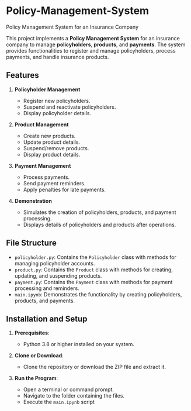 # Policy-Management-System
Policy Management System for an Insurance Company

This project implements a **Policy Management System** for an insurance company to manage **policyholders**, **products**, and **payments**. The system provides functionalities to register and manage policyholders, process payments, and handle insurance products.

## Features
1. **Policyholder Management**
   - Register new policyholders.
   - Suspend and reactivate policyholders.
   - Display policyholder details.

2. **Product Management**
   - Create new products.
   - Update product details.
   - Suspend/remove products.
   - Display product details.

3. **Payment Management**
   - Process payments.
   - Send payment reminders.
   - Apply penalties for late payments.

4. **Demonstration**
   - Simulates the creation of policyholders, products, and payment processing.
   - Displays details of policyholders and products after operations.

## File Structure
- `policyholder.py`: Contains the `Policyholder` class with methods for managing policyholder accounts.
- `product.py`: Contains the `Product` class with methods for creating, updating, and suspending products.
- `payment.py`: Contains the `Payment` class with methods for payment processing and reminders.
- `main.ipynb`: Demonstrates the functionality by creating policyholders, products, and payments.

## Installation and Setup
1. **Prerequisites**:
   - Python 3.8 or higher installed on your system.

2. **Clone or Download**:
   - Clone the repository or download the ZIP file and extract it.

3. **Run the Program**:
   - Open a terminal or command prompt.
   - Navigate to the folder containing the files.
   - Execute the `main.ipynb` script
   
